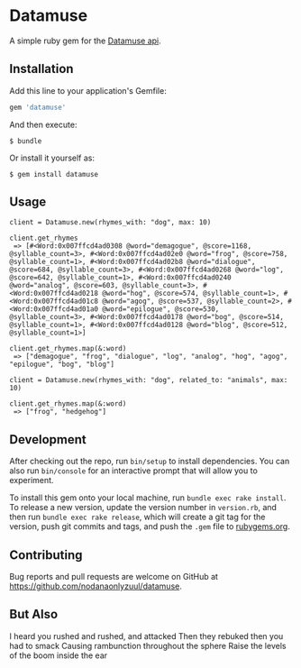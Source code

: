# Datamuse

A simple ruby gem for the [Datamuse api](http://www.datamuse.com/api/).


## Installation

Add this line to your application's Gemfile:

```ruby
gem 'datamuse'
```

And then execute:

    $ bundle

Or install it yourself as:

    $ gem install datamuse

## Usage

```
client = Datamuse.new(rhymes_with: "dog", max: 10)

client.get_rhymes
 => [#<Word:0x007ffcd4ad0308 @word="demagogue", @score=1168, @syllable_count=3>, #<Word:0x007ffcd4ad02e0 @word="frog", @score=758, @syllable_count=1>, #<Word:0x007ffcd4ad02b8 @word="dialogue", @score=684, @syllable_count=3>, #<Word:0x007ffcd4ad0268 @word="log", @score=642, @syllable_count=1>, #<Word:0x007ffcd4ad0240 @word="analog", @score=603, @syllable_count=3>, #<Word:0x007ffcd4ad0218 @word="hog", @score=574, @syllable_count=1>, #<Word:0x007ffcd4ad01c8 @word="agog", @score=537, @syllable_count=2>, #<Word:0x007ffcd4ad01a0 @word="epilogue", @score=530, @syllable_count=3>, #<Word:0x007ffcd4ad0178 @word="bog", @score=514, @syllable_count=1>, #<Word:0x007ffcd4ad0128 @word="blog", @score=512, @syllable_count=1>]

client.get_rhymes.map(&:word)
 => ["demagogue", "frog", "dialogue", "log", "analog", "hog", "agog", "epilogue", "bog", "blog"]

client = Datamuse.new(rhymes_with: "dog", related_to: "animals", max: 10)

client.get_rhymes.map(&:word)
 => ["frog", "hedgehog"]
```

## Development

After checking out the repo, run `bin/setup` to install dependencies. You can also run `bin/console` for an interactive prompt that will allow you to experiment.

To install this gem onto your local machine, run `bundle exec rake install`. To release a new version, update the version number in `version.rb`, and then run `bundle exec rake release`, which will create a git tag for the version, push git commits and tags, and push the `.gem` file to [rubygems.org](https://rubygems.org).

## Contributing

Bug reports and pull requests are welcome on GitHub at https://github.com/nodanaonlyzuul/datamuse.

## But Also

I heard you rushed and rushed, and attacked
Then they rebuked then you had to smack
Causing rambunction throughout the sphere
Raise the levels of the boom inside the ear
